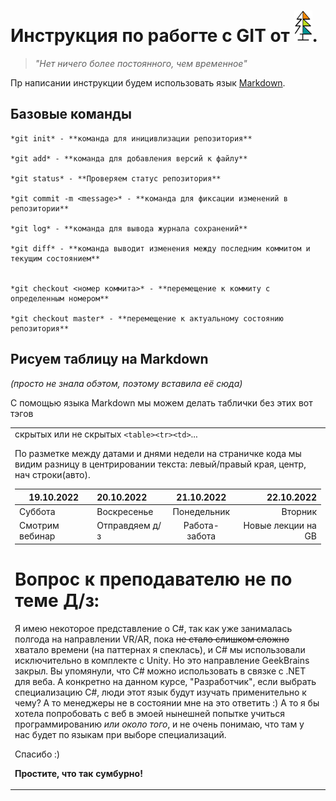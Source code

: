 # Инструкция по рабогте с GIT от  ![Картинка](elkah50.png).

                                     
>_"Нет ничего более постоянного, чем временное"_
 
Пр написании инструкции будем использовать язык 
[Markdown](https://ru.wikipedia.org/wiki/Markdown).

## Базовые команды

```
*git init* - **команда для иницивлизации репозитория**

*git add* - **команда для добавления версий к файлу**

*git status* - **Проверяем статус репозитория**

*git commit -m <message>* - **команда для фиксации изменений в репозитории**

*git log* - **команда для вывода журнала сохранений**

*git diff* - **команда выводит изменения между последним коммитом и текущим состоянием**


*git checkout <номер коммита>* - **перемещение к коммиту с определенным номером**

*git checkout master* - **перемещение к актуальному состоянию репозитория**
```

## Рисуем таблицу на Markdown

_(просто не знала обэтом, поэтому вставила её сюда)_

С помощью языка Markdown мы можем делать таблички без этих вот тэгов <table><tr><td> скрытых или не скрытых `<table><tr><td>`...

По разметке между датами и днями недели на страничке кода мы видим разницу в центрировании текста:
левый/правый края, центр, нач строки(авто).

|    19.10.2022    | 20.10.2022   |  21.10.2022  |   22.10.2022 |
|------------------------|:-----------------------|:------------------:|------------------------:|
| Суббота | Воскресенье | Понедельник | Вторник |
| Смотрим вебинар                | Отправдяем д/з                |      Работа-забота       |                 Новые лекции на GB |

# Вопрос к преподавателю не по теме  Д/з:

Я имею некоторое представление о С#, так как уже занималась полгода на направлении VR/AR, пока ~~не стало слишком сложно~~ хватало времени (на паттернах я спеклась), и С# мы использовали исключительно в комплекте с Unity. Но это направление GeekBrains закрыл. Вы упомянули, что С# можно использовать в связке с .NET для веба. А конкретно на данном курсе, "Разработчик", если выбрать специализацию C#, люди этот язык будут изучать применительно к чему? А то менеджеры не в состоянии мне на это ответить :) А то я бы хотела попробовать с веб в эмоей нынешней попытке учиться программированию *или около того*, и не очень понимаю, что там у нас будет по языкам при выборе специализаций.

Спасибо :)

**Простите, что так сумбурно!**
